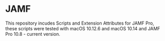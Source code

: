 # JAMF
This repository incudes Scripts and Extension Attributes for JAMF Pro, these scripts were tested with macOS 10.12.6 and macOS 10.14 and JAMF Pro 10.8 - current version.
